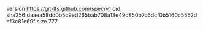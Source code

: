 version https://git-lfs.github.com/spec/v1
oid sha256:daaea58dd0b5c9ed265bab708a13e49c850b7c6dcf0b5160c5552def3c81e69f
size 777
